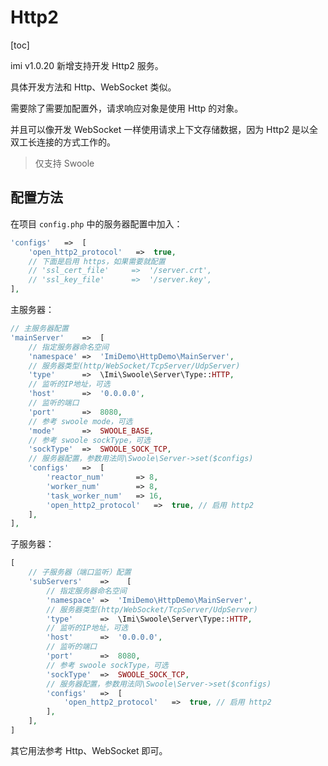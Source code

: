 # Http2

[toc]

imi v1.0.20 新增支持开发 Http2 服务。

具体开发方法和 Http、WebSocket 类似。

需要除了需要加配置外，请求响应对象是使用 Http 的对象。

并且可以像开发 WebSocket 一样使用请求上下文存储数据，因为 Http2 是以全双工长连接的方式工作的。

> 仅支持 Swoole

## 配置方法

在项目 `config.php` 中的服务器配置中加入：

```php
'configs'   =>  [
    'open_http2_protocol'   =>  true,
    // 下面是启用 https，如果需要就配置
    // 'ssl_cert_file'     =>  '/server.crt',
    // 'ssl_key_file'      =>  '/server.key',
],
```

主服务器：

```php
// 主服务器配置
'mainServer'    =>	[
    // 指定服务器命名空间
    'namespace'	=>  'ImiDemo\HttpDemo\MainServer',
    // 服务器类型(http/WebSocket/TcpServer/UdpServer)
    'type'      =>  \Imi\Swoole\Server\Type::HTTP,
    // 监听的IP地址，可选
    'host'      =>  '0.0.0.0',
    // 监听的端口
    'port'		=>	8080,
    // 参考 swoole mode，可选
    'mode'		=>	SWOOLE_BASE,
    // 参考 swoole sockType，可选
    'sockType'	=>	SWOOLE_SOCK_TCP,
    // 服务器配置，参数用法同\Swoole\Server->set($configs)
    'configs'	=>	[
        'reactor_num'	    => 8,
        'worker_num'	    => 8,
        'task_worker_num'	=> 16,
        'open_http2_protocol'   =>  true, // 启用 http2
    ],
],
```

子服务器：

```php
[
    // 子服务器（端口监听）配置
    'subServers'    =>    [
        // 指定服务器命名空间
        'namespace'	=>	'ImiDemo\HttpDemo\MainServer',
        // 服务器类型(http/WebSocket/TcpServer/UdpServer)
        'type'		=>	\Imi\Swoole\Server\Type::HTTP,
        // 监听的IP地址，可选
        'host'		=>	'0.0.0.0',
        // 监听的端口
        'port'		=>	8080,
        // 参考 swoole sockType，可选
        'sockType'	=>	SWOOLE_SOCK_TCP,
        // 服务器配置，参数用法同\Swoole\Server->set($configs)
        'configs'	=>	[
            'open_http2_protocol'   =>  true, // 启用 http2
        ],
    ],
]
```

其它用法参考 Http、WebSocket 即可。
